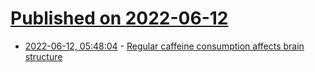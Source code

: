 # [Published on 2022-06-12](index.md)

* [2022-06-12, 05:48:04](https://news.ycombinator.com/item?id=31711807) - [Regular caffeine consumption affects brain structure](https://www.sciencedaily.com/releases/2021/02/210216100137.htm)
